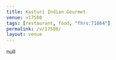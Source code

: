 ```yaml
---
title: Kasturi Indian Gourmet
venue: v17580
tags: [restaurant, food, "fhrs:71864"]
permalink: /v/17580/
layout: venue
---
```

null